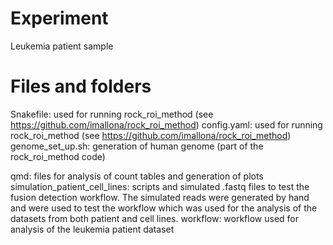 # Experiment

Leukemia patient sample

# Files and folders

Snakefile: used for running rock_roi_method (see https://github.com/imallona/rock_roi_method)
config.yaml: used for running rock_roi_method (see https://github.com/imallona/rock_roi_method)
genome_set_up.sh: generation of human genome (part of the rock_roi_method code)

qmd: files for analysis of count tables and generation of plots
simulation_patient_cell_lines: scripts and simulated .fastq files to test the fusion detection workflow. The simulated reads were generated by hand and were used to test the workflow which was used for the analysis of the datasets from both patient and cell lines.
workflow: workflow used for analysis of the leukemia patient dataset
